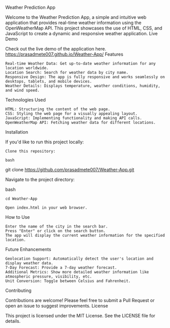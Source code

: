 Weather Prediction App

Welcome to the Weather Prediction App, a simple and intuitive web application that provides real-time weather information using the OpenWeatherMap API. This project showcases the use of HTML, CSS, and JavaScript to create a dynamic and responsive weather application.
Live Demo

Check out the live demo of the application here. https://prasadmete007.github.io/Weather-App/
Features

    Real-time Weather Data: Get up-to-date weather information for any location worldwide.
    Location Search: Search for weather data by city name.
    Responsive Design: The app is fully responsive and works seamlessly on desktops, tablets, and mobile devices.
    Weather Details: Displays temperature, weather conditions, humidity, and wind speed.

Technologies Used

    HTML: Structuring the content of the web page.
    CSS: Styling the web page for a visually appealing layout.
    JavaScript: Implementing functionality and making API calls.
    OpenWeatherMap API: Fetching weather data for different locations.

Installation

If you'd like to run this project locally:

    Clone this repository:

    bash

git clone https://github.com/prasadmete007/Weather-App.git

Navigate to the project directory:

bash

    cd Weather-App

    Open index.html in your web browser.

How to Use

    Enter the name of the city in the search bar.
    Press "Enter" or click on the search button.
    The app will display the current weather information for the specified location.

Future Enhancements

    Geolocation Support: Automatically detect the user's location and display weather data.
    7-Day Forecast: Provide a 7-day weather forecast.
    Additional Metrics: Show more detailed weather information like atmospheric pressure, visibility, etc.
    Unit Conversion: Toggle between Celsius and Fahrenheit.

Contributing

Contributions are welcome! Please feel free to submit a Pull Request or open an issue to suggest improvements.
License

This project is licensed under the MIT License. See the LICENSE file for details.
